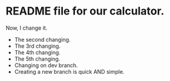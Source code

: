 # README file for our calculator.

Now, I change it.

* The second changing.
* The 3rd changing.
* The 4th changing.
* The 5th changing.
* Changing on dev branch.
* Creating a  new branch is quick AND simple.